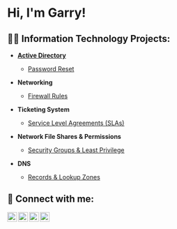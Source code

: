 <h1>Hi, I'm Garry! <br/></h1>

<h2>👨‍💻 Information Technology Projects:</h2>

- <b>[Active Directory](https://github.com/garrynwong/active-directory)</b>
  - [Password Reset](https://github.com/garrynwong/Password-Reset)
 
- <b>Networking</b>
  - [Firewall Rules](https://github.com/garrynwong/Networking)
 
- <b>Ticketing System</b>
  - [Service Level Agreements (SLAs)](https://github.com/garrynwong/Service-Level-Agreements-SLAs-)
 
- <b>Network File Shares & Permissions</b>
  - [Security Groups & Least Privilege](https://github.com/garrynwong/Security-Groups-Least-Privilege)
 
- <b>DNS</b>
  - [Records & Lookup Zones](https://github.com/garrynwong/Records-Lookup-Zones)

<h2> 🤳 Connect with me:</h2>

[<img align="left" alt="JoshMadakor | YouTube" width="22px" src="https://cdn.jsdelivr.net/npm/simple-icons@v3/icons/youtube.svg" />][youtube]
[<img align="left" alt="JoshMadakor | Twitter" width="22px" src="https://cdn.jsdelivr.net/npm/simple-icons@v3/icons/twitter.svg" />][twitter]
[<img align="left" alt="JoshMadakor | LinkedIn" width="22px" src="https://cdn.jsdelivr.net/npm/simple-icons@v3/icons/linkedin.svg" />][linkedin]
[<img align="left" alt="JoshMadakor | Instagram" width="22px" src="https://cdn.jsdelivr.net/npm/simple-icons@v3/icons/instagram.svg" />][instagram]

[twitter]: https://twitter.com/
[youtube]: https://www.youtube.com/
[instagram]: https://www.instagram.com
[linkedin]: https://linkedin.com

<!--
**joshmadakor1/joshmadakor1** is a ✨ _special_ ✨ repository because its `README.md` (this file) appears on your GitHub profile.

Here are some ideas to get you started:

- 🔭 I’m currently working on ...
- 🌱 I’m currently learning ...
- 👯 I’m looking to collaborate on ...
- 🤔 I’m looking for help with ...
- 💬 Ask me about ...
- 📫 How to reach me: ...
- 😄 Pronouns: ...
- ⚡ Fun fact: ...
-->
